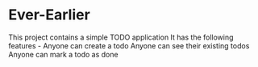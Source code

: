 # Ever-Earlier
This project contains a simple TODO application It has the following features -
Anyone can create a todo
Anyone can see their existing todos
Anyone can mark a todo as done
